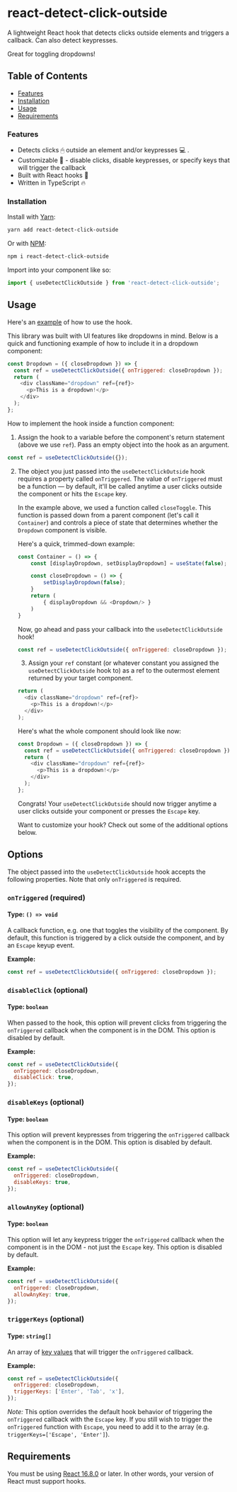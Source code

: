 # react-detect-click-outside

A lightweight React hook that detects clicks outside elements and triggers a callback. Can also detect keypresses.

Great for toggling dropdowns!

<!-- TABLE OF CONTENTS -->

## Table of Contents

- [Features](#features)
- [Installation](#installation)
- [Usage](#usage)
- [Requirements](#requirements)

<!-- ABOUT THE PROJECT -->

### Features

- Detects clicks 🖱 outside an element and/or keypresses 💻 .
- Customizable 🔨 - disable clicks, disable keypresses, or specify keys that will trigger the callback
- Built with React hooks 🎣
- Written in TypeScript 🔥

### Installation

Install with [Yarn](https://yarnpkg.com/):

```sh
yarn add react-detect-click-outside
```

Or with [NPM](https://www.npmjs.com/):

```sh
npm i react-detect-click-outside
```

Import into your component like so:

```javascript
import { useDetectClickOutside } from 'react-detect-click-outside';
```

<!-- USAGE EXAMPLES -->

## Usage

Here's an [example](https://codesandbox.io/s/react-detect-click-outside-example-v2osy) of how to use the hook.

This library was built with UI features like dropdowns in mind. Below is a quick and functioning example of how to include it in a dropdown component:

```javascript
const Dropdown = ({ closeDropdown }) => {
  const ref = useDetectClickOutside({ onTriggered: closeDropdown });
  return (
    <div className="dropdown" ref={ref}>
      <p>This is a dropdown!</p>
    </div>
  );
};
```

How to implement the hook inside a function component:

1. Assign the hook to a variable before the component's return statement (above we use `ref`). Pass an empty object into the hook as an argument.

```javascript
const ref = useDetectClickOutside({});
```

2. The object you just passed into the `useDetectClickOutside` hook requires a property called `onTriggered`. The value of `onTriggered` must be a function — by default, it'll be called anytime a user clicks outside the component or hits the `Escape` key.

   In the example above, we used a function called `closeToggle`. This function is passed down from a parent component (let's call it `Container`) and controls a piece of state that determines whether the `Dropdown` component is visible.

   Here's a quick, trimmed-down example:

   ```javascript
   const Container = () => {
       const [displayDropdown, setDisplayDropdown] = useState(false);

       const closeDropdown = () => {
           setDisplayDropdown(false);
       }
       return (
           { displayDropdown && <Dropdown/> }
       )
   }
   ```

   Now, go ahead and pass your callback into the `useDetectClickOutside` hook!

   ```javascript
   const ref = useDetectClickOutside({ onTriggered: closeDropdown });
   ```

   3. Assign your `ref` constant (or whatever constant you assigned the `useDetectClickOutside` hook to) as a ref to the outermost element returned by your target component.

   ```javascript
   return (
     <div className="dropdown" ref={ref}>
       <p>This is a dropdown!</p>
     </div>
   );
   ```

   Here's what the whole component should look like now:

   ```javascript
   const Dropdown = ({ closeDropdown }) => {
     const ref = useDetectClickOutside({ onTriggered: closeDropdown });
     return (
       <div className="dropdown" ref={ref}>
         <p>This is a dropdown!</p>
       </div>
     );
   };
   ```

   Congrats! Your `useDetectClickOutside` should now trigger anytime a user clicks outside your component or presses the `Escape` key.

   Want to customize your hook? Check out some of the additional options below.

## Options

The object passed into the `useDetectClickOutside` hook accepts the following properties. Note that only `onTriggered` is required.

### `onTriggered` (required)

#### **Type:** `() => void`

A callback function, e.g. one that toggles the visibility of the component. By default, this function is triggered by a click outside the component, and by an `Escape` keyup event.

**Example:**

```javascript
const ref = useDetectClickOutside({ onTriggered: closeDropdown });
```

### `disableClick` (optional)

#### **Type:** `boolean`

When passed to the hook, this option will prevent clicks from triggering the `onTriggered` callback when the component is in the DOM. This option is disabled by default.

**Example:**

```javascript
const ref = useDetectClickOutside({
  onTriggered: closeDropdown,
  disableClick: true,
});
```

### `disableKeys` (optional)

#### **Type:** `boolean`

This option will prevent keypresses from triggering the `onTriggered` callback when the component is in the DOM. This option is disabled by default.

**Example:**

```javascript
const ref = useDetectClickOutside({
  onTriggered: closeDropdown,
  disableKeys: true,
});
```

### `allowAnyKey` (optional)

#### **Type:** `boolean`

This option will let any keypress trigger the `onTriggered` callback when the component is in the DOM - not just the `Escape` key. This option is disabled by default.

**Example:**

```javascript
const ref = useDetectClickOutside({
  onTriggered: closeDropdown,
  allowAnyKey: true,
});
```

### `triggerKeys` (optional)

#### **Type:** `string[]`

An array of [key values](https://developer.mozilla.org/en-US/docs/Web/API/KeyboardEvent/key) that will trigger the `onTriggered` callback.

**Example:**

```javascript
const ref = useDetectClickOutside({
  onTriggered: closeDropdown,
  triggerKeys: ['Enter', 'Tab', 'x'],
});
```

_Note:_ This option overrides the default hook behavior of triggering the `onTriggered` callback with the `Escape` key. If you still wish to trigger the `onTriggered` function with `Escape`, you need to add it to the array (e.g. `triggerKeys=['Escape', 'Enter']`).

<!-- REQUIREMENTS -->

## Requirements

You must be using [React 16.8.0](https://reactjs.org/blog/2019/02/06/react-v16.8.0.html) or later. In other words, your version of React must support hooks.
